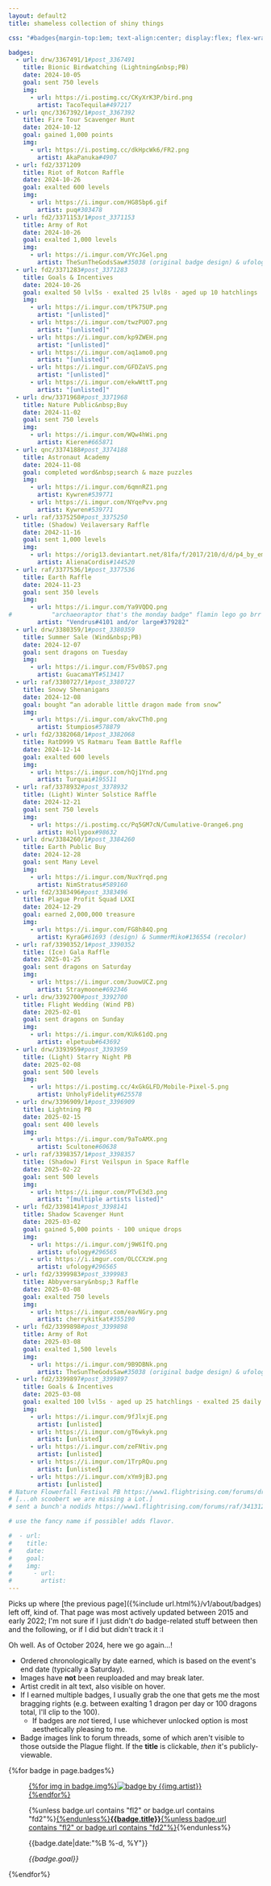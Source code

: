 ```yaml
---
layout: default2
title: shameless collection of shiny things

css: "#badges{margin-top:1em; text-align:center; display:flex; flex-wrap:wrap;} figure{width:46%; display:inline-block; background:#efefef; margin:2%; padding:.5em; border-radius:5px;} figure img{padding-top:.5em;} figure p{margin:.25em 0;} .b-title{line-height:1.15;} .b-info{font-size:.85em; margin-bottom:.5em;} .b-info p:last-child{margin-top:.5em;} @media only screen and (min-width:55em) {figure{max-width:30%; margin:1.5%;}}"

badges:
  - url: drw/3367491/1#post_3367491
    title: Bionic Birdwatching (Lightning&nbsp;PB)
    date: 2024-10-05
    goal: sent 750 levels
    img:
      - url: https://i.postimg.cc/CKyXrK3P/bird.png
        artist: TacoTequila#497217
  - url: qnc/3367392/1#post_3367392
    title: Fire Tour Scavenger Hunt
    date: 2024-10-12
    goal: gained 1,000 points
    img:
      - url: https://i.postimg.cc/dkHpcWk6/FR2.png
        artist: AkaPanuka#4907
  - url: fd2/3371209
    title: Riot of Rotcon Raffle
    date: 2024-10-26
    goal: exalted 600 levels
    img:
      - url: https://i.imgur.com/HG8Sbp6.gif
        artist: puq#303478
  - url: fd2/3371153/1#post_3371153
    title: Army of Rot
    date: 2024-10-26
    goal: exalted 1,000 levels
    img:
      - url: https://i.imgur.com/VYcJGel.png
        artist: TheSunTheGodsSaw#35038 (original badge design) & ufology#296565 (recolors)
  - url: fd2/3371283#post_3371283
    title: Goals & Incentives
    date: 2024-10-26
    goal: exalted 50 lvl5s · exalted 25 lvl8s · aged up 10 hatchlings · exalted 5 daily bonuses · hatched 1 fodder nest · raided the AH 5 times
    img:
      - url: https://i.imgur.com/tPk75UP.png
        artist: "[unlisted]"
      - url: https://i.imgur.com/twzPUO7.png
        artist: "[unlisted]"
      - url: https://i.imgur.com/kp9ZWEH.png
        artist: "[unlisted]"
      - url: https://i.imgur.com/aq1amo0.png
        artist: "[unlisted]"
      - url: https://i.imgur.com/GFDZaVS.png
        artist: "[unlisted]"
      - url: https://i.imgur.com/ekwWttT.png
        artist: "[unlisted]"
  - url: drw/3371968#post_3371968
    title: Nature Public&nbsp;Buy
    date: 2024-11-02
    goal: sent 750 levels
    img:
      - url: https://i.imgur.com/WQw4hWi.png
        artist: Kieren#665871
  - url: qnc/3374188#post_3374188
    title: Astronaut Academy
    date: 2024-11-08
    goal: completed word&nbsp;search & maze puzzles
    img:
      - url: https://i.imgur.com/6qmnRZ1.png
        artist: Kywren#539771
      - url: https://i.imgur.com/NYqePvv.png
        artist: Kywren#539771
  - url: raf/3375250#post_3375250
    title: (Shadow) Veilaversary Raffle
    date: 2042-11-16
    goal: sent 1,000 levels
    img:
      - url: https://orig13.deviantart.net/81fa/f/2017/210/d/d/p4_by_empressfiraya-dbi65t6.gif
        artist: AlienaCordis#144520
  - url: raf/3377536/1#post_3377536
    title: Earth Raffle
    date: 2024-11-23
    goal: sent 350 levels
    img:
      - url: https://i.imgur.com/Ya9VQDQ.png
#           "archaeoraptor that's the monday badge" flamin lego go brr
        artist: "Vendrus#4101 and/or large#379282"
  - url: drw/3380359/1#post_3380359
    title: Summer Sale (Wind&nbsp;PB)
    date: 2024-12-07
    goal: sent dragons on Tuesday
    img:
      - url: https://i.imgur.com/F5v0bS7.png
        artist: GuacamaYT#513417
  - url: raf/3380727/1#post_3380727
    title: Snowy Shenanigans
    date: 2024-12-08
    goal: bought “an adorable little dragon made from snow”
    img:
      - url: https://i.imgur.com/akvCTh0.png
        artist: Stumpios#578879
  - url: fd2/3382068/1#post_3382068
    title: RatD999 VS Ratmaru Team Battle Raffle
    date: 2024-12-14
    goal: exalted 600 levels 
    img:
      - url: https://i.imgur.com/hQj1Ynd.png
        artist: Turquai#195511
  - url: raf/3378932#post_3378932
    title: (Light) Winter Solstice Raffle
    date: 2024-12-21
    goal: sent 750 levels
    img:
      - url: https://i.postimg.cc/Pq5GM7cN/Cumulative-Orange6.png
        artist: Hollypox#98632
  - url: drw/3384260/1#post_3384260
    title: Earth Public Buy
    date: 2024-12-28
    goal: sent Many Level
    img:
      - url: https://i.imgur.com/NuxYrqd.png
        artist: NimStratus#589160
  - url: fd2/3383496#post_3383496
    title: Plague Profit Squad LXXI
    date: 2024-12-29
    goal: earned 2,000,000 treasure
    img:
      - url: https://i.imgur.com/FG8h84Q.png
        artist: KyraG#61693 (design) & SummerMiko#136554 (recolor)
  - url: raf/3390352/1#post_3390352
    title: (Ice) Gala Raffle
    date: 2025-01-25
    goal: sent dragons on Saturday
    img:
      - url: https://i.imgur.com/3uowUCZ.png
        artist: Straymoone#692346
  - url: drw/3392700#post_3392700
    title: Flight Wedding (Wind PB)
    date: 2025-02-01
    goal: sent dragons on Sunday
    img:
      - url: https://i.imgur.com/KUk61dQ.png
        artist: elpetuub#643692
  - url: drw/3393959#post_3393959
    title: (Light) Starry Night PB
    date: 2025-02-08
    goal: sent 500 levels
    img:
      - url: https://i.postimg.cc/4xGkGLFD/Mobile-Pixel-5.png
        artist: UnholyFidelity#625578
  - url: drw/3396909/1#post_3396909
    title: Lightning PB
    date: 2025-02-15
    goal: sent 400 levels
    img:
      - url: https://i.imgur.com/9aToAMX.png
        artist: Scultone#60638
  - url: raf/3398357/1#post_3398357
    title: (Shadow) First Veilspun in Space Raffle 
    date: 2025-02-22
    goal: sent 500 levels
    img:
      - url: https://i.imgur.com/PTvE3d3.png
        artist: "[multiple artists listed]"
  - url: fd2/3398141#post_3398141
    title: Shadow Scavenger Hunt
    date: 2025-03-02
    goal: gained 5,000 points · 100 unique drops
    img:
      - url: https://i.imgur.com/j9W6IfQ.png
        artist: ufology#296565
      - url: https://i.imgur.com/OLCCXzW.png
        artist: ufology#296565
  - url: fd2/3399983#post_3399983
    title: Abbyversary&nbsp;3 Raffle
    date: 2025-03-08
    goal: exalted 750 levels
    img:
      - url: https://i.imgur.com/eavNGry.png
        artist: cherrykitkat#355190
  - url: fd2/3399898#post_3399898
    title: Army of Rot
    date: 2025-03-08
    goal: exalted 1,500 levels
    img:
      - url: https://i.imgur.com/9B9DBNk.png
        artist: TheSunTheGodsSaw#35038 (original badge design) & ufology#296565 (recolors)
  - url: fd2/3399897#post_3399897
    title: Goals & Incentives
    date: 2025-03-08
    goal: exalted 100 lvl5s · aged up 25 hatchlings · exalted 25 daily bonuses · hatched 5 fodder nests · raided the AH 5 times
    img:
      - url: https://i.imgur.com/9fJlxjE.png
        artist: [unlisted]
      - url: https://i.imgur.com/gT6wkyk.png
        artist: [unlisted]
      - url: https://i.imgur.com/zeFNtiv.png
        artist: [unlisted]
      - url: https://i.imgur.com/1TrpRQu.png
        artist: [unlisted]
      - url: https://i.imgur.com/xYm9jBJ.png
        artist: [unlisted]
# Nature Flowerfall Festival PB https://www1.flightrising.com/forums/drw/3401799/1#post_3401799
# [...oh scoobert we are missing a Lot.]
# sent a bunch'a nodids https://www1.flightrising.com/forums/raf/3413121/1 (May 17-20 idr when)

# use the fancy name if possible! adds flavor.

#  - url: 
#    title: 
#    date: 
#    goal: 
#    img:
#      - url: 
#        artist: 
---
```

Picks up where [the previous page]({%include url.html%}/v1/about/badges) left off, kind of. That page was most actively updated between 2015 and early 2022; I'm not sure if I just didn't *do* badge-related stuff between then and the following, or if I did but didn't track it :I

Oh well. As of October&nbsp;2024, here we go again...!

- Ordered chronologically by date earned, which is based on the event's end date (typically a Saturday).
- Images have **not** been reuploaded and may break later.
- Artist credit in alt text, also visible on hover.
- If I earned multiple badges, I usually grab the one that gets me the most bragging rights (e.g. between exalting 1 dragon per day or 100 dragons total, I'll clip to the 100).
	- If badges are *not* tiered, I use whichever unlocked option is most aesthetically pleasing to me.
- Badge images link to forum threads, some of which aren't visible to those outside the Plague flight. If the **title** is clickable, *then* it's publicly-viewable.

<div id="badges" class="small">{%for badge in page.badges%}<figure>
	<a href="https://www1.flightrising.com/forums/{{badge.url}}">{%for img in badge.img%}<img src="{{img.url}}" alt="badge by {{img.artist}}" title="by {{img.artist}}"/>{%endfor%}</a>
	<figcaption>
		<p class="b-title">{%unless badge.url contains "fl2" or badge.url contains "fd2"%}<a href="https://www1.flightrising.com/forums/{{badge.url}}">{%endunless%}<b>{{badge.title}}</b>{%unless badge.url contains "fl2" or badge.url contains "fd2"%}</a>{%endunless%}</p>
		<div class="b-info">
			<p>{{badge.date|date:"%B %-d, %Y"}}</p>
			<p><i>{{badge.goal}}</i></p>
		</div>
	</figcaption>
</figure>{%endfor%}</div>